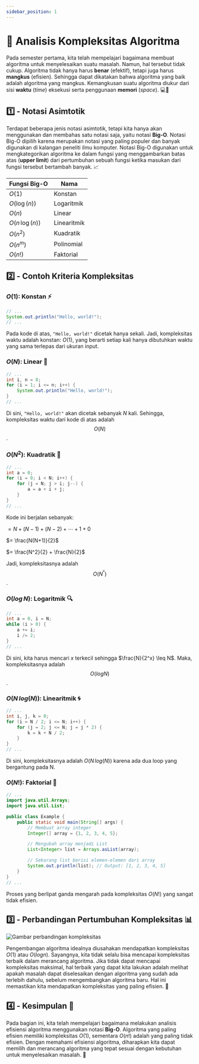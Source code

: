 ```yaml
---
sidebar_position: 1
---
```


# 📌 Analisis Kompleksitas Algoritma

Pada semester pertama, kita telah mempelajari bagaimana membuat algoritma untuk menyelesaikan suatu masalah. Namun, hal tersebut tidak cukup. Algoritma tidak hanya harus **benar** (efektif), tetapi juga harus **mangkus** (efisien). Sehingga dapat dikatakan bahwa algoritma yang baik adalah algoritma yang mangkus. Kemangkusan suatu algoritma diukur dari sisi **waktu** (_time_) eksekusi serta penggunaan **memori** (_space_). 💻🧠

## 1️⃣ - **Notasi Asimtotik**

Terdapat beberapa jenis notasi asimtotik, tetapi kita hanya akan menggunakan dan membahas satu notasi saja, yaitu notasi **Big-O**. Notasi Big-O dipilih karena merupakan notasi yang paling populer dan banyak digunakan di kalangan peneliti ilmu komputer. Notasi Big-O digunakan untuk mengkategorikan algoritma ke dalam fungsi yang menggambarkan batas atas (**upper limit**) dari pertumbuhan sebuah fungsi ketika masukan dari fungsi tersebut bertambah banyak. 📈

| **Fungsi Big-O**  | **Nama**    |
| ----------------- | ----------- |
| $O(1)$            | Konstan     |
| $O(\log(n))$      | Logaritmik  |
| $O(n)$            | Linear      |
| $O(n \, \log(n))$ | Linearitmik |
| $O(n^2)$          | Kuadratik   |
| $O(n^m)$          | Polinomial  |
| $O(n!)$           | Faktorial   |

## 2️⃣ - **Contoh Kriteria Kompleksitas**

### $O(1)$: **Konstan** ⚡

```java
// ...
System.out.println("Hello, world!");
// ...
```

Pada kode di atas, `"Hello, world!"` dicetak hanya sekali. Jadi, kompleksitas waktu adalah konstan: $O(1)$, yang berarti setiap kali hanya dibutuhkan waktu yang sama terlepas dari ukuran input.

### $O(N)$: **Linear** 📏

```java
// ...
int i, n = 8;
for (i = 1; i <= n; i++) {
    System.out.println("Hello, world!");
}
// ...
```

Di sini, `"Hello, world!"` akan dicetak sebanyak $N$ kali. Sehingga, kompleksitas waktu dari kode di atas adalah $$O(N)$$.

### $O(N^2)$: **Kuadratik** 🔲

```java
// ...
int a = 0;
for (i = 0; i < N; i++) {
    for (j = N; j > i; j--) {
        a = a + i + j;
    }
}
// ...
```

Kode ini berjalan sebanyak:

$= N + (N - 1) + (N - 2) + \cdots + 1 + 0$

$= \frac{N(N+1)}{2}$

$= \frac{N^2}{2} + \frac{N}{2}$

Jadi, kompleksitasnya adalah $$O(N^²)$$.

### $O(log \, N)$: **Logaritmik** 🔍

```java
// ...
int a = 0, i = N;
while (i > 0) {
    a += i;
    i /= 2;
}
// ...
```

Di sini, kita harus mencari $x$ terkecil sehingga $\frac{N}{2^x} \leq N$. Maka, kompleksitasnya adalah $$O(log N)$$.

### $O(N\, log (N))$: **Linearitmik** 🌀

```java
// ...
int i, j, k = 0;
for (i = N / 2; i <= N; i++) {
    for (j = 2; j <= N; j = j * 2) {
        k = k + N / 2;
    }
}
// ...
```

Di sini, kompleksitasnya adalah $O(N \, log(N))$ karena ada dua loop yang bergantung pada N.

### $O(N!)$: **Faktorial** 🧮

```java
// ...
import java.util.Arrays;
import java.util.List;

public class Example {
    public static void main(String[] args) {
        // Membuat array integer
        Integer[] array = {1, 2, 3, 4, 5};

        // Mengubah array menjadi List
        List<Integer> list = Arrays.asList(array);

        // Sekarang list berisi elemen-elemen dari array
        System.out.println(list); // Output: [1, 2, 3, 4, 5]
    }
}
// ...
```

Proses yang berlipat ganda mengarah pada kompleksitas $O(N!)$ yang sangat tidak efisien.

## 3️⃣ - **Perbandingan Pertumbuhan Kompleksitas** 📊

![Gambar perbandingan kompleksitas](https://i.ytimg.com/vi/XiGedDZGOM8/hqdefault.jpg?sqp=-oaymwEXCNACELwBSFryq4qpAwkIARUAAIhCGAE=&rs=AOn4CLCoZ7k4wh3HCXJkQQ0zw_wgCF8ymw)

Pengembangan algoritma idealnya diusahakan mendapatkan kompleksitas $O(1)$ atau $O(logn)$. Sayangnya, kita tidak selalu bisa mencapai kompleksitas terbaik dalam merancang algoritma. Jika tidak dapat mencapai kompleksitas maksimal, hal terbaik yang dapat kita lakukan adalah melihat apakah masalah dapat diselesaikan dengan algoritma yang sudah ada terlebih dahulu, sebelum mengembangkan algoritma baru. Hal ini memastikan kita mendapatkan kompleksitas yang paling efisien. 🚀

## 4️⃣ - **Kesimpulan** 📝

Pada bagian ini, kita telah mempelajari bagaimana melakukan analisis efisiensi algoritma menggunakan notasi **Big-O**. Algoritma yang paling efisien memiliki kompleksitas $O(1)$, sementara $O(n!)$ adalah yang paling tidak efisien. Dengan memahami efisiensi algoritma, diharapkan kita dapat memilih dan merancang algoritma yang tepat sesuai dengan kebutuhan untuk menyelesaikan masalah. 🔧
